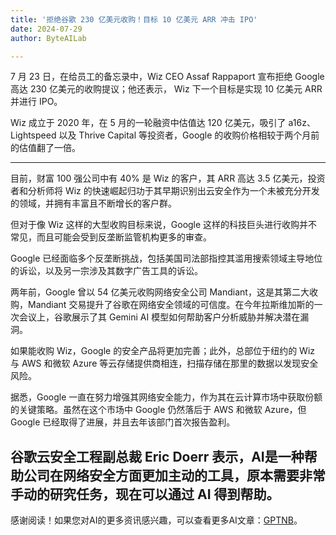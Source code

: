 ```yaml
---
title: '拒绝谷歌 230 亿美元收购！目标 10 亿美元 ARR 冲击 IPO'
date: 2024-07-29
author: ByteAILab

---
```


7 月 23 日，在给员工的备忘录中，Wiz CEO Assaf Rappaport 宣布拒绝 Google 高达 230 亿美元的收购提议；他还表示， Wiz 下一个目标是实现 10 亿美元 ARR 并进行 IPO。

Wiz 成立于 2020 年，在 5 月的一轮融资中估值达 120 亿美元，吸引了 a16z、Lightspeed 以及 Thrive Capital 等投资者，Google 的收购价格相较于两个月前的估值翻了一倍。

---


目前，财富 100 强公司中有 40% 是 Wiz 的客户，其 ARR 高达 3.5 亿美元，投资者和分析师将 Wiz 的快速崛起归功于其早期识别出云安全作为一个未被充分开发的领域，并拥有丰富且不断增长的客户群。

但对于像 Wiz 这样的大型收购目标来说，Google 这样的科技巨头进行收购并不常见，而且可能会受到反垄断监管机构更多的审查。

Google 已经面临多个反垄断挑战，包括美国司法部指控其滥用搜索领域主导地位的诉讼，以及另一宗涉及其数字广告工具的诉讼。

两年前，Google 曾以 54 亿美元收购网络安全公司 Mandiant，这是其第二大收购，Mandiant 交易提升了谷歌在网络安全领域的可信度。在今年拉斯维加斯的一次会议上，谷歌展示了其 Gemini AI 模型如何帮助客户分析威胁并解决潜在漏洞。

如果能收购 Wiz，Google 的安全产品将更加完善；此外，总部位于纽约的 Wiz 与 AWS 和微软 Azure 等云存储提供商相连，扫描存储在那里的数据以发现安全风险。

据悉，Google 一直在努力增强其网络安全能力，作为其在云计算市场中获取份额的关键策略。虽然在这个市场中 Google 仍然落后于 AWS 和微软 Azure，但 Google 已经取得了进展，并且去年该部门首次报告盈利。

谷歌云安全工程副总裁 Eric Doerr 表示，AI是一种帮助公司在网络安全方面更加主动的工具，原本需要非常手动的研究任务，现在可以通过 AI 得到帮助。
---
感谢阅读！如果您对AI的更多资讯感兴趣，可以查看更多AI文章：[GPTNB](https://gptnb.com)。